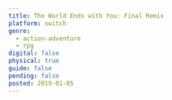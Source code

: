 ```yaml
---
title: The World Ends with You: Final Remix
platform: switch
genre:
  - action-adventure
  - rpg
digital: false
physical: true
guide: false
pending: false
posted: 2019-01-05
---
```

